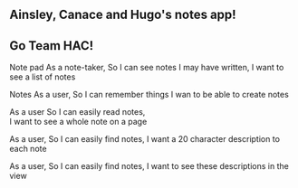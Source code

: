 ## Ainsley, Canace and Hugo's notes app!

## Go Team HAC!

Note pad
As a note-taker,
So I can see notes I may have written,
I want to see a list of notes

Notes
As a user,
So I can remember things
I wan to be able to create notes

As a user
So I can easily read notes,  
I want to see a whole note on a page

As a user,
So I can easily find notes,
I want a 20 character description to each note

As a user,
So I can easily find notes,
I want to see these descriptions in the view  
